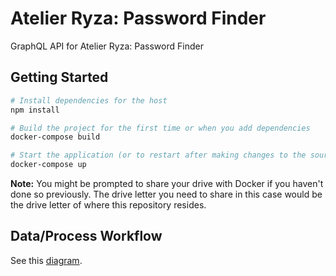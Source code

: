 # Atelier Ryza: Password Finder

GraphQL API for Atelier Ryza: Password Finder

## Getting Started

```bash
# Install dependencies for the host
npm install

# Build the project for the first time or when you add dependencies
docker-compose build

# Start the application (or to restart after making changes to the source code)
docker-compose up
```

**Note:** You might be prompted to share your drive with Docker if you haven't done so previously. The drive letter you need to share in this case would be the drive letter of where this repository resides.

## Data/Process Workflow

See this [diagram](https://tinyurl.com/ryza-pw-finder-v1-0).
